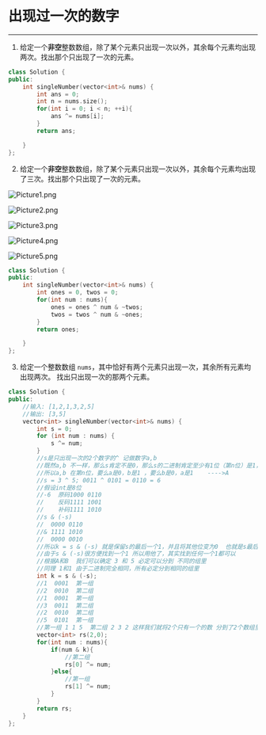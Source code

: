 # 出现过一次的数字

---

1. 给定一个**非空**整数数组，除了某个元素只出现一次以外，其余每个元素均出现两次。找出那个只出现了一次的元素。

~~~c++
class Solution {
public:
    int singleNumber(vector<int>& nums) {
        int ans = 0;
        int n = nums.size();
        for(int i = 0; i < n; ++i){
            ans ^= nums[i];
        }
        return ans;

    }
};
~~~

2. 给定一个**非空**整数数组，除了某个元素只出现一次以外，其余每个元素均出现了三次。找出那个只出现了一次的元素。

![Picture1.png](https://pic.leetcode-cn.com/28f2379be5beccb877c8f1586d8673a256594e0fc45422b03773b8d4c8418825-Picture1.png)

![Picture2.png](https://pic.leetcode-cn.com/ab00d4d1ad961a3cd4fc1840e34866992571162096000325e7ce10ff75fda770-Picture2.png)

![Picture3.png](https://pic.leetcode-cn.com/0a7ea5bca055b095673620d8bb4c98ef6c610a22f999294ed11ae35d43621e93-Picture3.png)



![Picture4.png](https://pic.leetcode-cn.com/f75d89219ad93c69757b187c64784b4c7a57dce7911884fe82f14073d654d32f-Picture4.png)

![Picture5.png](https://pic.leetcode-cn.com/6ba76dba1ac98ee2bb982e011fdffd1df9a6963f157b2780461dbce453f0ded3-Picture5.png)



~~~c++
class Solution {
public:
    int singleNumber(vector<int>& nums) {
        int ones = 0, twos = 0;
        for(int num : nums){
            ones = ones ^ num & ~twos;
            twos = twos ^ num & ~ones;
        }
        return ones;

    }
};
~~~

3. 给定一个整数数组 `nums`，其中恰好有两个元素只出现一次，其余所有元素均出现两次。 找出只出现一次的那两个元素。

~~~c++
class Solution {
public:
    //输入: [1,2,1,3,2,5]
    //输出: [3,5]
    vector<int> singleNumber(vector<int>& nums) {
        int s = 0;
        for (int num : nums) {
            s ^= num;
        }
        //s是只出现一次的2个数字的^ 记做数字a,b
        //既然a,b 不一样，那么s肯定不是0，那么s的二进制肯定至少有1位（第n位）是1，只有0^1才等于1
        //所以a,b 在第n位，要么a是0，b是1 ，要么b是0，a是1    ---->A
        //s = 3 ^ 5; 0011 ^ 0101 = 0110 = 6
        //假设int是8位
        //-6  原码1000 0110
        //    反码1111 1001
        //    补码1111 1010
        //s & (-s)
        //  0000 0110
        //& 1111 1010
        //  0000 0010
        //所以k = s & (-s) 就是保留s的最后一个1，并且将其他位变为0  也就是s最后一个1是倒数第二位   --->B
        //由于s & (-s)很方便找到一个1 所以用他了，其实找到任何一个1都可以
        //根据A和B  我们可以确定 3 和 5 必定可以分到 不同的组里
        //同理 1和1 由于二进制完全相同，所有必定分到相同的组里
        int k = s & (-s);
        //1  0001  第一组
        //2  0010  第二组
        //1  0001  第一组
        //3  0011  第二组
        //2  0010  第二组
        //5  0101  第一组
        //第一组 1 1 5  第二组 2 3 2 这样我们就将2个只有一个的数 分到了2个数组里了
        vector<int> rs(2,0);
        for(int num : nums){
            if(num & k){
                //第二组
                rs[0] ^= num;
            }else{
                //第一组
                rs[1] ^= num;
            }
        }
        return rs;
    }
};

~~~



